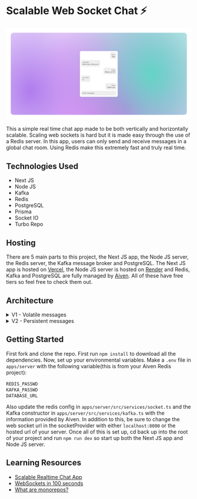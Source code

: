 # Scalable Web Socket Chat ⚡

![hero](https://github.com/anav5704/scalable-chat/blob/main/docs/scalable-chat.png)

This a simple real time chat app made to be both vertically and horizontally scalable. Scaling web sockets is hard but it is made easy through the use of a Redis server. In this app, users can only send and receive messages in a global chat room. Using Redis make this extremely fast and truly real time.

## Technologies Used
- Next JS
- Node JS
- Kafka
- Redis 
- PostgreSQL
- Prisma
- Socket IO
- Turbo Repo

## Hosting
There are 5 main parts to this project, the Next JS app, the Node JS server, the Redis server, the Kafka message broker and PostgreSQL. The Next JS app is hosted on [Vercel](https://vercel.com/dashboard), the Node JS server is hosted on [Render](https://render.com/) and Redis, Kafka and PostgreSQL  are fully managed by [Aiven](https://aiven.io/redis). All of these have free tiers so feel free to check them out.

## Architecture

<details>
<summary>V1 - Volatile messages</summary>

![architecture](https://github.com/anav5704/scalable-chat/blob/main/docs/architecture-v1.png)
 
This project incorporates both a client/server architecture and and a pub/sub architecture. The Node JS server, which uses web sockets to listen for users connecting to the server, subscribes them to the Redis server on load. When a user sends a message, the web sockets pick it up and publish it to the Redis server which broadcasts it to all connected clients(regardless of which Node JS server published it).
</details>

<details>
<summary>V2 - Persistent messages</summary>

![architecture](https://github.com/anav5704/scalable-chat/blob/main/docs/architecture-v2.png)

In this new version, the message is sent to the Kafka producer after it is emitted by the web sockets. The producer then sends the message to a "MESSAGES" topic. The Kafka consumer subscribes to this topic when the server first starts and stores messages into a PostgreSQL database, one at a time. This consumer also has a 1 minute cool down if something goes wrong with the database. We are using kafka instead of directly writing to the database as it as a significantly higher throughput.

</details>

## Getting Started
First fork and clone the repo. First run ```npm install``` to download all the dependencies. Now, set up your environmental variables. Make a ```.env``` file in ```apps/server``` with the following variable(this is from your Aiven Redis project):

```
REDIS_PASSWD 
KAFKA_PASSWD 
DATABASE_URL 
```
Also update the redis config in ```apps/server/src/services/socket.ts``` and the Kafka constructor in ```apps/server/src/services/kafka.ts``` with the information provided by Aiven. In addition to this, be sure to change the web socket url in the socketProvider with either ```localhost:8000``` or the hosted url of your server. Once all of this is set up, cd back up  into the root of your project and run ```npm run dev``` so start up both the Next JS app and Node JS server.

## Learning Resources
- [Scalable Realtime Chat App](https://www.youtube.com/watch?v=CQQc8QyIGl0)
- [WebSockets in 100 seconds](https://www.youtube.com/watch?v=1BfCnjr_Vjg)
- [What are monorepos?](https://www.youtube.com/watch?v=9iU_IE6vnJ8)
